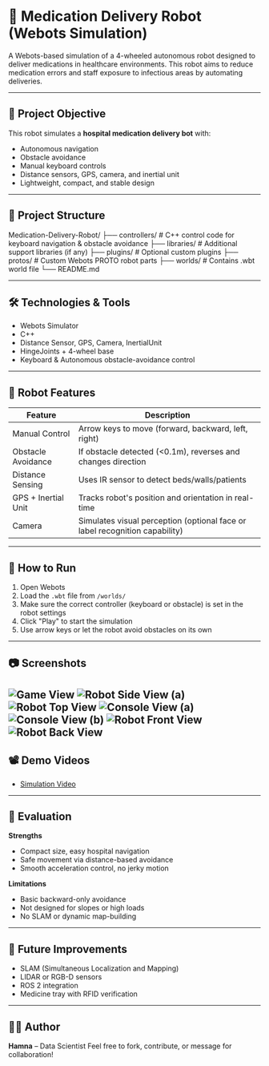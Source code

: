 # 🤖 Medication Delivery Robot (Webots Simulation)

A Webots-based simulation of a 4-wheeled autonomous robot designed to deliver medications in healthcare environments. This robot aims to reduce medication errors and staff exposure to infectious areas by automating deliveries.

---

## 🏥 Project Objective

This robot simulates a **hospital medication delivery bot** with:
- Autonomous navigation
- Obstacle avoidance
- Manual keyboard controls
- Distance sensors, GPS, camera, and inertial unit
- Lightweight, compact, and stable design

---

## 📁 Project Structure

Medication-Delivery-Robot/
├── controllers/ # C++ control code for keyboard navigation & obstacle avoidance
├── libraries/ # Additional support libraries (if any)
├── plugins/ # Optional custom plugins
├── protos/ # Custom Webots PROTO robot parts
├── worlds/ # Contains .wbt world file
└── README.md


---

## 🛠 Technologies & Tools

- Webots Simulator
- C++
- Distance Sensor, GPS, Camera, InertialUnit
- HingeJoints + 4-wheel base
- Keyboard & Autonomous obstacle-avoidance control

---

## 🧠 Robot Features

| Feature              | Description                                                                 |
|----------------------|-----------------------------------------------------------------------------|
| Manual Control       | Arrow keys to move (forward, backward, left, right)                         |
| Obstacle Avoidance   | If obstacle detected (<0.1m), reverses and changes direction                |
| Distance Sensing     | Uses IR sensor to detect beds/walls/patients                                |
| GPS + Inertial Unit  | Tracks robot's position and orientation in real-time                        |
| Camera               | Simulates visual perception (optional face or label recognition capability) |

---

## 🚀 How to Run

1. Open Webots
2. Load the `.wbt` file from `/worlds/`
3. Make sure the correct controller (keyboard or obstacle) is set in the robot settings
4. Click "Play" to start the simulation
5. Use arrow keys or let the robot avoid obstacles on its own

---

## 📷 Screenshots

![Game View](Screenshots/medication_rob_1.png)
![Robot Side View (a)](Screenshots/medication_rob_2.png)
![Robot Top View](Screenshots/medication_rob_3.png)
![Console View (a)](Screenshots/medication_rob_5.png)
![Console View (b)](Screenshots/medication_rob_6.png)
![Robot Front View](Screenshots/medication_rob_7.png)
![Robot Back View](Screenshots/medication_rob_8.png)
---

## 📽️ Demo Videos

- [Simulation Video](https://drive.google.com/file/d/1r86TWyyBGTcOXH7P6zHo33W7QtMYCMal/view?t=48)

---

## 🧪 Evaluation

**Strengths**
- Compact size, easy hospital navigation
- Safe movement via distance-based avoidance
- Smooth acceleration control, no jerky motion

**Limitations**
- Basic backward-only avoidance
- Not designed for slopes or high loads
- No SLAM or dynamic map-building

---

## 🔮 Future Improvements

- SLAM (Simultaneous Localization and Mapping)
- LIDAR or RGB-D sensors
- ROS 2 integration
- Medicine tray with RFID verification

---

## 👩‍💻 Author

**Hamna** – Data Scientist 
Feel free to fork, contribute, or message for collaboration!


